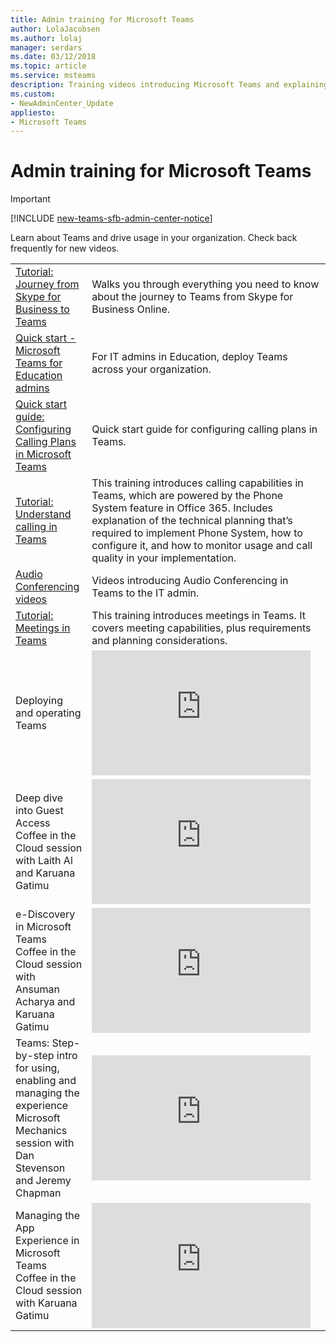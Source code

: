 ```yaml
---
title: Admin training for Microsoft Teams
author: LolaJacobsen
ms.author: lolaj
manager: serdars
ms.date: 03/12/2018
ms.topic: article
ms.service: msteams
description: Training videos introducing Microsoft Teams and explaining to admins how to plan, deploy, and operate Microsoft Teams.
ms.custom:
- NewAdminCenter_Update
appliesto: 
- Microsoft Teams
---
```


Admin training for Microsoft Teams
==================================
> [!IMPORTANT]
> [!INCLUDE [new-teams-sfb-admin-center-notice](includes/new-teams-sfb-admin-center-notice.md)]

Learn about Teams and drive usage in your organization. Check back frequently for new videos.


|  |  |
|---------|---------|
| [Tutorial: Journey from Skype for Business to Teams](tutorial-journey-skypeforbusiness-to-teams.yml) |Walks you through everything you need to know about the journey to Teams from Skype for Business Online.  |
| [Quick start - Microsoft Teams for Education admins](teams-quick-start-edu.yml) |For IT admins in Education, deploy Teams across your organization.   |
[Quick start guide: Configuring Calling Plans in Microsoft Teams](configuring-teams-calling-quickstartguide.md)| Quick start guide for configuring calling plans in Teams. |
| [Tutorial: Understand calling in Teams](tutorial-calling-in-teams.yml)  |  This training introduces calling capabilities in Teams, which are powered by the Phone System feature in Office 365. Includes explanation of the technical planning that’s required to implement Phone System, how to configure it, and how to monitor usage and call quality in your implementation.  |
| [Audio Conferencing videos](audio-conferencing-videos.md) |Videos introducing Audio Conferencing in Teams to the IT admin.  |
| [Tutorial: Meetings in Teams](tutorial-meetings-in-teams.yml) | This training introduces meetings in Teams. It covers meeting capabilities, plus requirements and planning considerations. |
| Deploying and operating Teams   | <iframe width="350" height="200" src="https://www.youtube.com/embed/E7yDOfkpG48" frameborder="0" allowfullscreen></iframe>   |
| Deep dive into Guest Access <br>Coffee in the Cloud session with Laith Al and Karuana Gatimu  | <iframe width="350" height="200" src="https://www.youtube.com/embed/D8DW2Urv5y8" frameborder="0" allowfullscreen></iframe>   |
| e-Discovery in Microsoft Teams <br> Coffee in the Cloud session with Ansuman Acharya and Karuana Gatimu  | <iframe width="350" height="200" src="https://www.youtube.com/embed/OF65_p_07cE" frameborder="0" allowfullscreen></iframe>   |
| Teams: Step-by-step intro for using, enabling and managing the experience <br> Microsoft Mechanics session with Dan Stevenson and Jeremy Chapman |  <iframe width="350" height="200" src="https://www.youtube.com/embed/tAqAtI6K7NY" frameborder="0" allowfullscreen></iframe>   |
| Managing the App Experience in Microsoft Teams <br> Coffee in the Cloud session with Karuana Gatimu  | <iframe width="350" height="200" src="https://www.youtube.com/embed/CHnpw1O7EgM" frameborder="0" allowfullscreen></iframe>     | 




